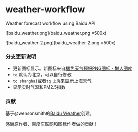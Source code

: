 weather-workflow
================

Weather forecast workflow using Baidu API

![baidu_weather.png](baidu_weather.png =500x)  

![baidu_weather-2.png](baidu_weather-2.png =500x)


### 分支更新说明

* 更新图标显示。新图标来自[橘色天气预报PNG图标 - 懒人图库](http://www.lanrentuku.com/png/1522.html)
* `tq` 默认为北京，可以自行修改
* `tq shanghai`或者`tq 上海`来显示上海天气
* 显示实时气温和PM2.5指数


### 贡献

基于@wensonsmith的[Baidu Weather](https://github.com/wensonsmith/weather-workflow)创建。

感谢原作者、百度车联网和图标作者做的贡献！

